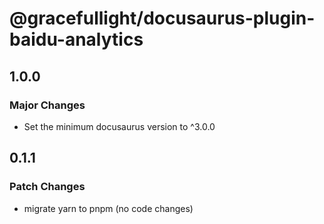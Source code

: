 # @gracefullight/docusaurus-plugin-baidu-analytics

## 1.0.0

### Major Changes

- Set the minimum docusaurus version to ^3.0.0

## 0.1.1

### Patch Changes

- migrate yarn to pnpm (no code changes)
